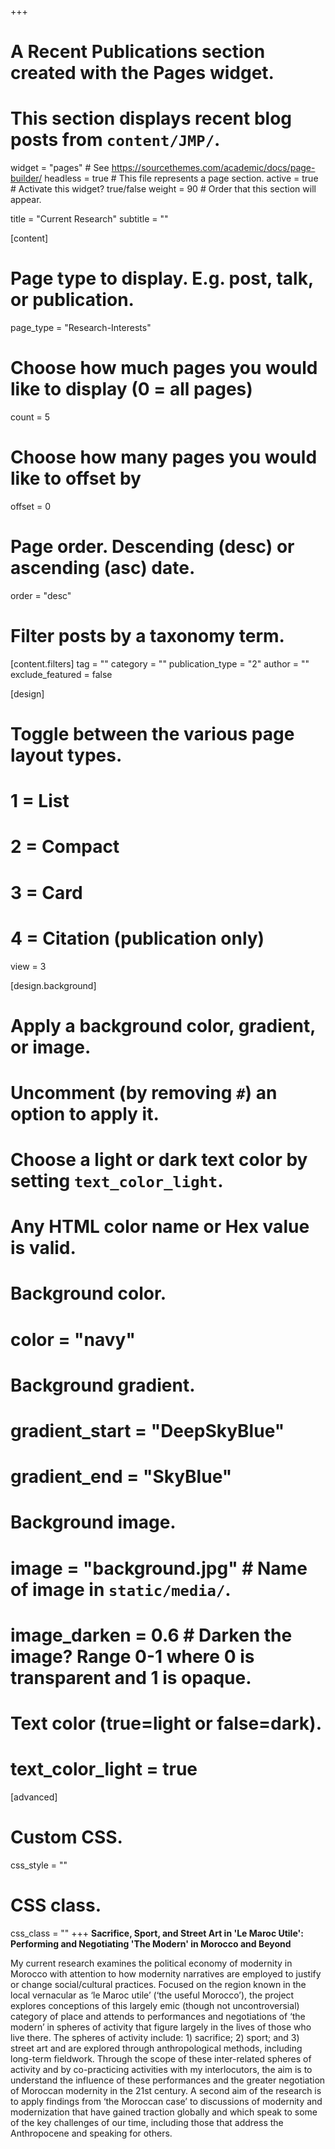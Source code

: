 +++
# A Recent Publications section created with the Pages widget.
# This section displays recent blog posts from `content/JMP/`.

widget = "pages"  # See https://sourcethemes.com/academic/docs/page-builder/
headless = true  # This file represents a page section.
active = true  # Activate this widget? true/false
weight = 90  # Order that this section will appear.

title = "Current Research"
subtitle = ""

[content]
  # Page type to display. E.g. post, talk, or publication.
  page_type = "Research-Interests"
  
  # Choose how much pages you would like to display (0 = all pages)
  count = 5
  
  # Choose how many pages you would like to offset by
  offset = 0

  # Page order. Descending (desc) or ascending (asc) date.
  order = "desc"

  # Filter posts by a taxonomy term.
  [content.filters]
    tag = ""
    category = ""
    publication_type = "2"
    author = ""
    exclude_featured = false
  
[design]
  # Toggle between the various page layout types.
  #   1 = List
  #   2 = Compact
  #   3 = Card
  #   4 = Citation (publication only)
  view = 3
  
[design.background]
  # Apply a background color, gradient, or image.
  #   Uncomment (by removing `#`) an option to apply it.
  #   Choose a light or dark text color by setting `text_color_light`.
  #   Any HTML color name or Hex value is valid.
    
  # Background color.
  # color = "navy"
  
  # Background gradient.
  # gradient_start = "DeepSkyBlue"
  # gradient_end = "SkyBlue"
  
  # Background image.
  # image = "background.jpg"  # Name of image in `static/media/`.
  # image_darken = 0.6  # Darken the image? Range 0-1 where 0 is transparent and 1 is opaque.

  # Text color (true=light or false=dark).
  # text_color_light = true  
  
[advanced]
 # Custom CSS. 
 css_style = ""
 
 # CSS class.
 css_class = ""
+++
**Sacrifice, Sport, and Street Art in 'Le Maroc Utile': Performing and Negotiating 'The Modern' in Morocco and Beyond**

My current research examines the political economy of modernity in Morocco with attention to how modernity narratives are employed to justify or change social/cultural practices. Focused on the region known in the local vernacular as ‘le Maroc utile’ (‘the useful Morocco’), the project explores conceptions of this largely emic (though not uncontroversial) category of place and attends to performances and negotiations of ‘the modern’ in spheres of activity that figure largely in the lives of those who live there. The spheres of activity include: 1) sacrifice; 2) sport; and 3) street art and are explored through anthropological methods, including long-term fieldwork. Through the scope of these inter-related spheres of activity and by co-practicing activities with my interlocutors, the aim is to understand the influence of these performances and the greater negotiation of Moroccan modernity in the 21st century. A second aim of the research is to apply findings from ‘the Moroccan case’ to discussions of modernity and modernization that have gained traction globally and which speak to some of the key challenges of our time, including those that address the Anthropocene and speaking for others.